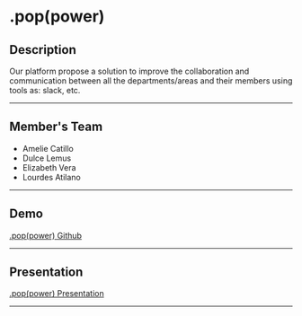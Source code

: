# .pop(power)

## Description
Our platform propose a solution to improve the collaboration and communication between all the departments/areas and their members using tools as: slack, etc.

---
## Member's Team
  * Amelie Catillo
  * Dulce Lemus
  * Elizabeth Vera
  * Lourdes Atilano

---
## Demo
  [.pop(power) Github](https://wizelinehackathon2018.github.io/pop-power-app/)

---
## Presentation
  [.pop(power) Presentation](https://docs.google.com/presentation/d/163zGP7OSxmNFFz8DNpqy1KMtr5EAanc9-0AySGvPebY/edit#slide=id.gd9c453428_0_16)

---
